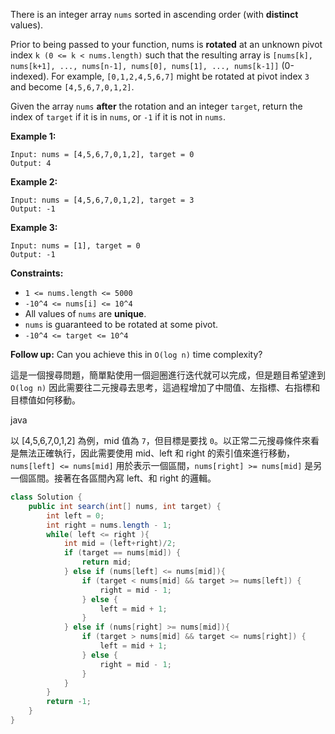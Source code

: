 There is an integer array `nums` sorted in ascending order (with **distinct** values).

Prior to being passed to your function, nums is **rotated** at an unknown pivot index `k (0 <= k < nums.length)` such that the resulting array is `[nums[k], nums[k+1], ..., nums[n-1], nums[0], nums[1], ..., nums[k-1]]` (0-indexed). For example, `[0,1,2,4,5,6,7]` might be rotated at pivot index `3` and become `[4,5,6,7,0,1,2]`.

Given the array `nums` **after** the rotation and an integer `target`, return the index of `target` if it is in `nums`, or `-1` if it is not in `nums`.

**Example 1:**
```
Input: nums = [4,5,6,7,0,1,2], target = 0
Output: 4
```
**Example 2:**
```
Input: nums = [4,5,6,7,0,1,2], target = 3
Output: -1
```
**Example 3:**
```
Input: nums = [1], target = 0
Output: -1
```
 

**Constraints:**

- `1 <= nums.length <= 5000`
- `-10^4 <= nums[i] <= 10^4`
- All values of `nums` are **unique**.
- `nums` is guaranteed to be rotated at some pivot.
- `-10^4 <= target <= 10^4`
 

**Follow up:** Can you achieve this in `O(log n)` time complexity?

這是一個搜尋問題，簡單點使用一個迴圈進行迭代就可以完成，但是題目希望達到 `O(log n)` 因此需要往二元搜尋去思考，這過程增加了中間值、左指標、右指標和目標值如何移動。

java

以 [4,5,6,7,0,1,2] 為例，mid 值為 `7`，但目標是要找 `0`。以正常二元搜尋條件來看是無法正確執行，因此需要使用 mid、left 和 right 的索引值來進行移動，`nums[left] <= nums[mid]` 用於表示一個區間，`nums[right] >= nums[mid]` 是另一個區間。接著在各區間內寫 left、和 right 的邏輯。

```java
class Solution {
    public int search(int[] nums, int target) {
        int left = 0;
        int right = nums.length - 1;
        while( left <= right ){
            int mid = (left+right)/2;
            if (target == nums[mid]) {
                return mid;
            } else if (nums[left] <= nums[mid]){
                if (target < nums[mid] && target >= nums[left]) {
                    right = mid - 1;    
                } else {
                    left = mid + 1;
                }
            } else if (nums[right] >= nums[mid]){
                if (target > nums[mid] && target <= nums[right]) {
                    left = mid + 1;
                } else {
                    right = mid - 1;
                }
            }
        }
        return -1;
    }
}
```